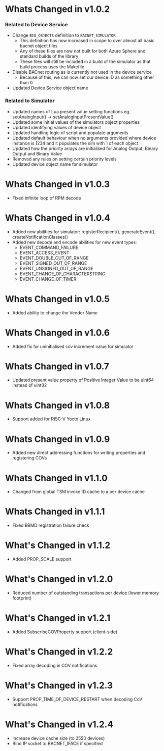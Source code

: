 # Whats Changed in v1.0.2

### Related to Device Service

- Change `BIG_OBJECTS` definition to `BACNET_SIMULATOR`
    - This definition has now increased in scope to over almost all basic bacnet object files
    - Any of these files are now not built for both Azure Sphere and standard builds of the library
    - These files will still be included in a build of the simulator as that build process uses the Makefile
- Disable BACnet routing as is currently not used in the device service
    - Because of this, we can now set our device ID as something other than 0
- Updated Device Service object name

### Related to Simulator

- Updated names of Lua present value setting functions eg. setAnalogInput() -> setAnalogInputPresentValue()
- Updated some initial values of the simulators object properties
- Updated identifying values of device object
- Updated handling logic of script and populate arguments
- Updated default behaviour when no arguments provided where device instance is 1234 and it populates the sim with 1 of each object
- Updated how the priority arrays are initialised for Analog Output, Binary Output and Binary Value
- Removed any rules on setting certain priority levels
- Updated device object name for simulator

# Whats Changed in v1.0.3

- Fixed infinite loop of RPM decode

# Whats Changed in v1.0.4

- Added new abilities for simulator: registerRecipient(), generateEvent(), createNotificationClasses()
- Added new decode and encode abilities for new event types:
  - EVENT_COMMAND_FAILURE
  - EVENT_ACCESS_EVENT
  - EVENT_DOUBLE_OUT_OF_RANGE
  - EVENT_SIGNED_OUT_OF_RANGE
  - EVENT_UNSIGNED_OUT_OF_RANGE
  - EVENT_CHANGE_OF_CHARACTERSTRING
  - EVENT_CHANGE_OF_TIMER

# Whats Changed in v1.0.5

- Added ability to change the Vendor Name

# Whats Changed in v1.0.6

- Added fix for uninitialised cov increment value for simulator

# Whats Changed in v1.0.7

- Updated present value property of Positive Integer Value to be uint64 instead of uint32

# Whats Changed in v1.0.8

- Support added for RISC-V Yocto Linux

# Whats Changed in v1.0.9

- Added new direct addressing functions for writing properties and registering COVs

# Whats Changed in v1.1.0

- Changed from global TSM invoke ID cache to a per device cache

# Whats Changed in v1.1.1

- Fixed BBMD registration failure check

# What's Changed in v1.1.2

- Added PROP_SCALE support

# What's Changed in v1.2.0

- Reduced number of outstanding transactions per device (lower memory footprint)

# What's Changed in v1.2.1

- Added SubscribeCOVProperty support (client-side)

# What's Changed in v1.2.2

- Fixed array decoding in COV notifications

# What's Changed in v1.2.3

- Support PROP_TIME_OF_DEVICE_RESTART when decoding CoV notifications

# What's Changed in v1.2.4

- Increase device cache size (to 2550 devices)
- Bind IP socket to BACNET_IFACE if specified
